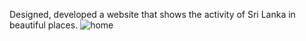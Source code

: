 Designed, developed a website that shows the activity of Sri Lanka in beautiful places.
![home](https://github.com/BeminduJayodha/TravelWebsite/assets/76960054/c0df4b37-3672-4b19-b3da-c64df9f033c7)
